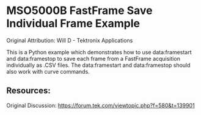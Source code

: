 # MSO5000B FastFrame Save Individual Frame Example
Original Attribution: Will D - Tektronix Applications


This is a Python example which demonstrates how to use data:framestart and data:framestop to save each frame from a FastFrame acquisition individually as .CSV files. The data:framestart and data:framestop should also work with curve commands.


Resources:
---------
Original Discussion:
https://forum.tek.com/viewtopic.php?f=580&t=139901
